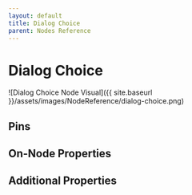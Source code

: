```yaml
---
layout: default
title: Dialog Choice
parent: Nodes Reference
---
```

# Dialog Choice

![Dialog Choice Node Visual]({{ site.baseurl }}/assets/images/NodeReference/dialog-choice.png)

## Pins

## On-Node Properties

## Additional Properties